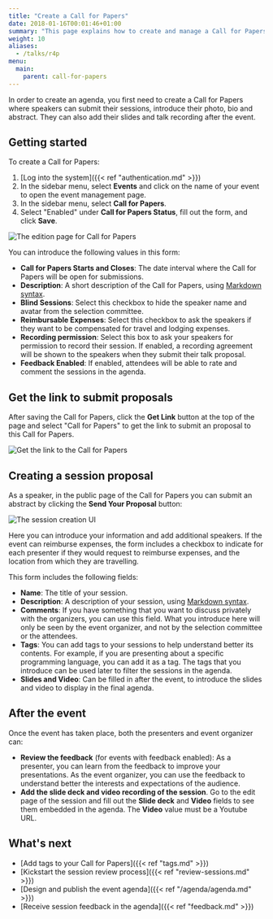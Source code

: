 ```yaml
---
title: "Create a Call for Papers"
date: 2018-01-16T00:01:46+01:00
summary: "This page explains how to create and manage a Call for Papers for your event."
weight: 10
aliases:
  - /talks/r4p
menu:
  main:
    parent: call-for-papers
---
```


In order to create an agenda, you first need to create a Call for Papers where speakers can submit their sessions, introduce their photo, bio and abstract. They can also add their slides and talk recording after the event.

## Getting started

To create a Call for Papers:

1. [Log into the system]({{< ref "authentication.md" >}})
1. In the sidebar menu, select **Events** and click on the name of your event to open the event management page.
1. In the sidebar menu, select **Call for Papers**.
1. Select "Enabled" under **Call for Papers Status**, fill out the form, and click **Save**.

![The edition page for Call for Papers](/img/screenshots/c4p/c4p-create.avif)

You can introduce the following values in this form:

- **Call for Papers Starts and Closes**: The date interval where the Call for Papers will be open for submissions.
- **Description**: A short description of the Call for Papers, using [Markdown syntax](https://docs.github.com/en/get-started/writing-on-github/getting-started-with-writing-and-formatting-on-github/basic-writing-and-formatting-syntax).
- **Blind Sessions**: Select this checkbox to hide the speaker name and avatar from the selection committee.
- **Reimbursable Expenses**: Select this checkbox to ask the speakers if they want to be compensated for travel and lodging expenses.
- **Recording permission**: Select this box to ask your speakers for permission to record their session. If enabled, a recording agreement will be shown to the speakers when they submit their talk proposal.
- **Feedback Enabled**: If enabled, attendees will be able to rate and comment the sessions in the agenda.

## Get the link to submit proposals

After saving the Call for Papers, click the **Get Link** button at the top of the page and select "Call for Papers" to get the link to submit an proposal to this Call for Papers.

![Get the link to the Call for Papers](/img/screenshots/c4p/get-link.avif)

## Creating a session proposal

As a speaker, in the public page of the Call for Papers you can submit an abstract by clicking the **Send Your Proposal** button:

![The session creation UI](/img/screenshots/c4p/session-create.avif)

Here you can introduce your information and add additional speakers. If the event can reimburse expenses, the form includes a checkbox to indicate for each presenter if they would request to reimburse expenses, and the location from which they are travelling.

This form includes the following fields:

- **Name**: The title of your session.
- **Description**: A description of your session, using [Markdown syntax](https://docs.github.com/en/get-started/writing-on-github/getting-started-with-writing-and-formatting-on-github/basic-writing-and-formatting-syntax).
- **Comments**: If you have something that you want to discuss privately with the organizers, you can use this field. What you introduce here will only be seen by the event organizer, and not by the selection committee or the attendees.
- **Tags**: You can add tags to your sessions to help understand better its contents. For example, if you are presenting about a specific programming language, you can add it as a tag. The tags that you introduce can be used later to filter the sessions in the agenda.
- **Slides and Video**: Can be filled in after the event, to introduce the slides and video to display in the final agenda.

## After the event

Once the event has taken place, both the presenters and event organizer can:

- **Review the feedback** (for events with feedback enabled): As a presenter, you can learn from the feedback to improve your presentations. As the event organizer, you can use the feedback to understand better the interests and expectations of the audience.
- **Add the slide deck and video recording of the session**. Go to the edit page of the session and fill out the **Slide deck** and **Video** fields to see them embedded in the agenda. The **Video** value must be a Youtube URL.

## What's next

- [Add tags to your Call for Papers]({{< ref "tags.md" >}})
- [Kickstart the session review process]({{< ref "review-sessions.md" >}})
- [Design and publish the event agenda]({{< ref "/agenda/agenda.md" >}})
- [Receive session feedback in the agenda]({{< ref "feedback.md" >}})
